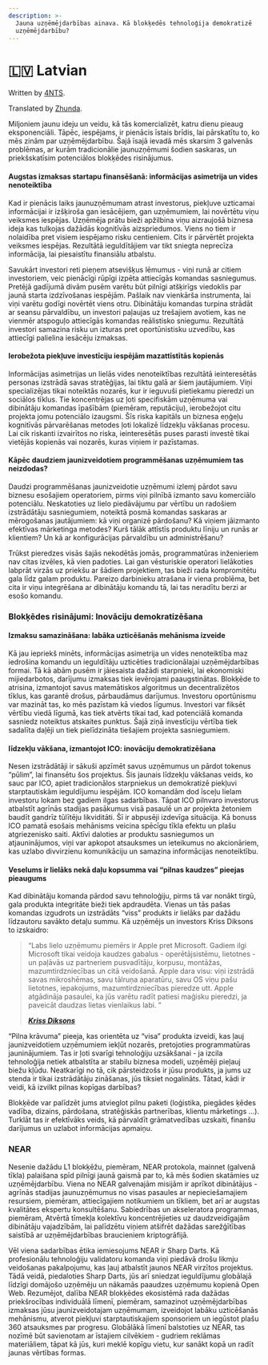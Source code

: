 ```yaml
---
description: >-
  Jauna uzņēmējdarbības ainava. Kā blokķedēs tehnoloģija demokratizē
  uzņēmējdarbību?
---
```


# 🇱🇻 Latvian

Written by [4NTS](https://nearguilds.com/documentation/).&#x20;

Translated by [Zhunda](https://gov.near.org/u/Zhunda).&#x20;

Miljoniem jaunu ideju un veidu, kā tās komercializēt, katru dienu pieaug eksponenciāli. Tāpēc, iespējams, ir pienācis īstais brīdis, lai pārskatītu to, ko mēs zinām par uzņēmējdarbību. Šajā īsajā ievadā mēs skarsim 3 galvenās problēmas, ar kurām tradicionālie jaunuzņēmumi šodien saskaras, un priekšskatīsim potenciālos blokķēdes risinājumus.

#### Augstas izmaksas startapu finansēšanā: informācijas asimetrija un vides nenoteiktība

Kad ir pienācis laiks jaunuzņēmumam atrast investorus, piekļuve uzticamai informācijai ir izšķiroša gan iesācējiem, gan uzņēmumiem, lai novērtētu viņu veiksmes iespējas. Uzņēmēja prātu bieži apžilbina viņu aizraujošā biznesa ideja kas tulkojas dažādās kognitīvās aizspriedumos. Viens no tiem ir nolaidība pret visiem iespējamo risku centieniem. Cits ir pārvērtēt projekta veiksmes iespējas. Rezultātā ieguldītājiem var tikt sniegta neprecīza informācija, lai piesaistītu finansiālu atbalstu.

Savukārt investori reti pieņem atsevišķus lēmumus - viņi runā ar citiem investoriem, veic pienācīgi rūpīgi izpēta attiecīgās komandas sasniegumus. Pretējā gadījumā divām pusēm varētu būt pilnīgi atšķirīgs viedoklis par jaunā starta izdzīvošanas iespējām. Pašlaik nav vienkārša instrumenta, lai viņi varētu godīgi novērtēt viens otru. Dibinātāju komandas turpina strādāt ar seansu pārvaldību, un investori paļaujas uz trešajiem avotiem, kas ne vienmēr atspoguļo attiecīgās komandas reālistisko sniegumu. Rezultātā investori samazina risku un izturas pret oportūnistisku uzvedību, kas attiecīgi palielina iesācēju izmaksas.

#### Ierobežota piekļuve investīciju iespējām mazattīstītās kopienās

Informācijas asimetrijas un lielās vides nenoteiktības rezultātā ieinteresētās personas izstrādā savas stratēģijas, lai tiktu galā ar šiem jautājumiem. Viņi specializējas tikai noteiktās nozarēs, kur ir ieguvuši pietiekamu pieredzi un sociālos tīklus. Tie koncentrējas uz ļoti specifiskām uzņēmuma vai dibinātāju komandas īpašībām (piemēram, reputāciju), ierobežojot citu projekta jomu potenciālo izaugsmi. Šīs riska kapitāls un biznesa eņģeļu kognitīvās pārvarēšanas metodes ļoti lokalizē līdzekļu vākšanas procesu. Lai cik riskanti izvairītos no riska, ieinteresētās puses parasti investē tikai vietējās kopienās vai nozarēs, kuras viņiem ir pazīstamas.

#### Kāpēc daudziem jaunizveidotiem programmēšanas uzņēmumiem tas neizdodas?

Daudzi programmēšanas jaunizveidotie uzņēmumi izlemj pārdot savu biznesu esošajiem operatoriem, pirms viņi pilnībā izmanto savu komerciālo potenciālu. Neskatoties uz lielo piedāvājumu par vērtību un radošiem izstrādātāju sasniegumiem, noteiktā posmā komandas saskaras ar mērogošanas jautājumiem: kā viņi organizē pārdošanu? Kā viņiem jāizmanto efektīvas mārketinga metodes? Kurš tālāk attīstīs produktu līniju un runās ar klientiem? Un kā ar konfigurācijas pārvaldību un administrēšanu?

Trūkst pieredzes visās šajās nekodētās jomās, programmatūras inženieriem nav citas izvēles, kā vien padoties. Lai gan vēsturiskie operatori lielākoties labprāt virzās uz priekšu ar šādiem projektiem, tas bieži rada kompromitētu gala līdz galam produktu. Pareizo darbinieku atrašana ir viena problēma, bet cita ir viņu integrēšana ar dibinātāju komandu tā, lai tas neradītu berzi ar esošo komandu.

### Blokķēdes risinājumi: Inovāciju demokratizēšana

#### Izmaksu samazināšana: labāka uzticēšanās mehānisma izveide

Kā jau iepriekš minēts, informācijas asimetrija un vides nenoteiktība maz iedrošina komandu un ieguldītāju uzticēties tradicionālajai uzņēmējdarbības formai. Tā kā abām pusēm ir jāiesaista dažādi starpnieki, lai ekonomiski mijiedarbotos, darījumu izmaksas tiek ievērojami paaugstinātas. Blokķēde to atrisina, izmantojot savus matemātiskos algoritmus un decentralizētos tīklus, kas garantē drošus, pārbaudāmus darījumus. Investoru oportūnismu var mazināt tas, ko mēs pazīstam kā viedos līgumus. Investori var fiksēt vērtību viedā līgumā, kas tiek atvērts tikai tad, kad potenciālā komanda sasniedz noteiktus atskaites punktus. Šajā ziņā investīciju vērtība tiek sadalīta daļēji un tiek pielīdzināta tiešajiem projekta sasniegumiem.

#### līdzekļu vākšana, izmantojot ICO: inovāciju demokratizēšana

Nesen izstrādātāji ir sākuši apzīmēt savus uzņēmumus un pārdot tokenus “pūlim”, lai finansētu šos projektus. Šis jaunais līdzekļu vākšanas veids, ko sauc par ICO, apiet tradicionālos starpniekus un demokratizē piekļuvi starptautiskām ieguldījumu iespējām. ICO komandām dod īsceļu lielam investoru lokam bez gadiem ilgas sadarbības. Tāpat ICO pilnvaro investorus atbalstīt agrīnās stadijas pasākumus visā pasaulē un ar projekta žetoniem baudīt gandrīz tūlītēju likviditāti. Šī ir abpusēji izdevīga situācija. Kā bonuss ICO pamatā esošais mehānisms veicina spēcīgu tīkla efektu un plašu atgriezenisko saiti. Aktīvi daloties ar produktu sasniegumos un atjauninājumos, viņi var apkopot atsauksmes un ieteikumus no akcionāriem, kas uzlabo divvirzienu komunikāciju un samazina informācijas nenoteiktību.

#### Veselums ir lielāks nekā daļu kopsumma vai “pilnas kaudzes” pieejas pieaugums

Kad dibinātāju komanda pārdod savu tehnoloģiju, pirms tā var nonākt tirgū, gala produkta integritāte bieži tiek apdraudēta. Vienas un tās pašas komandas izgudrots un izstrādāts “viss” produkts ir lielāks par dažādu līdzautoru savākto detaļu summu. Kā uzņēmējs un investors Kriss Diksons to izskaidro:

> “Labs lielo uzņēmumu piemērs ir Apple pret Microsoft. Gadiem ilgi Microsoft tikai veidoja kaudzes gabalus - operētājsistēmu, lietotnes - un paļāvās uz partneriem pusvadītāju, korpusu, montāžas, mazumtirdzniecības un citā veidošanā. Apple dara visu: viņi izstrādā savas mikroshēmas, savu tālruņa aparatūru, savu OS viņu pašu lietotnes, iepakojums, mazumtirdzniecības pieredze utt. Apple atgādināja pasaulei, ka jūs varētu radīt patiesi maģisku pieredzi, ja paveicāt daudzas lietas vienlaikus labi. ”
>
>
>
> __[_Kriss Diksons_](https://future.a16z.com/full-stack-startup/)__

“Pilna krāvuma” pieeja, kas orientēta uz “visa” produkta izveidi, kas ļauj jaunizveidotiem uzņēmumiem iekļūt nozarēs, pretojoties programmatūras jauninājumiem. Tas ir ļoti svarīgi tehnoloģiju uzsākšanai - ja izcila tehnoloģija netiek atbalstīta ar stabilu biznesa modeli, uzņēmēji pieļauj biežu kļūdu. Neatkarīgi no tā, cik pārsteidzošs ir jūsu produkts, ja jums uz stenda ir tikai izstrādātāju zināšanas, jūs tiksiet nogalināts. Tātad, kādi ir veidi, kā izvilkt pilnas kopīgas darbības?

Blokķēde var palīdzēt jums atvieglot pilnu paketi (loģistika, piegādes ķēdes vadība, dizains, pārdošana, stratēģiskās partnerības, klientu mārketings ...). Turklāt tas ir efektīvāks veids, kā pārvaldīt grāmatvedības uzskaiti, finanšu darījumus un uzlabot informācijas apmaiņu.

### NEAR

Nesenie dažādu L1 blokķēžu, piemēram, NEAR protokola, mainnet (galvenā tīkla) palaišana spīd pilnīgi jaunā gaismā par to, kā mēs šodien skatāmies uz uzņēmējdarbību. Viena no NEAR galvenajām misijām ir aprīkot dibinātājus - agrīnās stadijas jaunuzņēmumus no visas pasaules ar nepieciešamajiem resursiem, piemēram, attiecīgajiem notikumiem un tīkliem, bet arī ar augstas kvalitātes ekspertu konsultēšanu. Sabiedrības un akseleratora programmas, piemēram, Atvērtā tīmekļa kolektīvu koncentrējieties uz daudzveidīgajām dibinātāju vajadzībām, lai palīdzētu viņiem atšifrēt dažādas sarežģītības saistībā ar uzņēmējdarbības braucieniem kriptogrāfijā.

Vēl viena sadarbības ētika iemiesojums NEAR ir Sharp Darts. Kā profesionālu tehnoloģiju validatoru komanda viņi piedāvā drošu likmju veidošanas pakalpojumu, kas ļauj atbalstīt jaunos NEAR virzītos projektus. Tādā veidā, piedaloties Sharp Darts, jūs arī sniedzat ieguldījumu globālajā līdzīgi domājošo uzņēmēju un nākamās paaudzes uzņēmumu kopienā Open Web. Rezumējot, dalība NEAR blokķēdes ekosistēmā rada dažādas priekšrocības individuālā līmenī, piemēram, samazinot uzņēmējdarbības izmaksas jūsu jaunizveidotajam uzņēmumam, izveidojot labāku uzticēšanās mehānismu, atverot piekļuvi starptautiskajiem sponsoriem un iegūstot plašu 360 atsauksmes par progresu. Globālākā līmenī balstoties uz NEAR, tas nozīmē būt savienotam ar īstajiem cilvēkiem - gudriem reklāmas materiāliem, tāpat kā jūs, kuri meklē kopīgu vietu, kur sanākt kopā un radīt jaunas vērtības formas.
